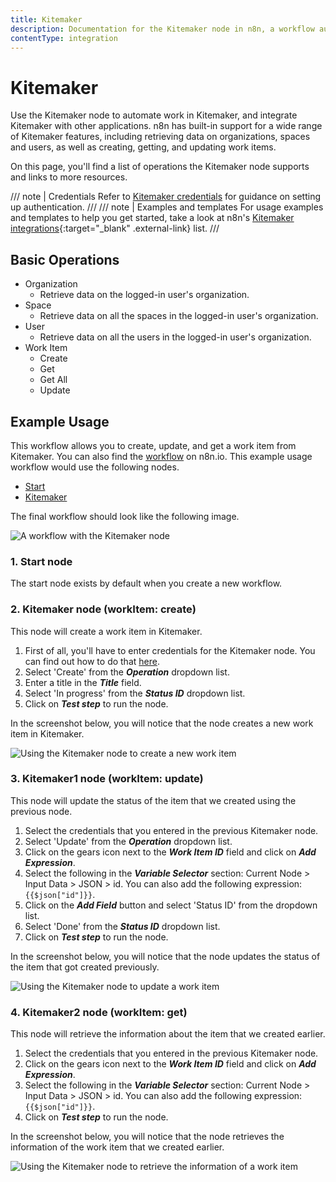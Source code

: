 ```yaml
---
title: Kitemaker
description: Documentation for the Kitemaker node in n8n, a workflow automation platform. Includes details of operations and configuration, and links to examples and credentials information.
contentType: integration
---
```


# Kitemaker

Use the Kitemaker node to automate work in Kitemaker, and integrate Kitemaker with other applications. n8n has built-in support for a wide range of Kitemaker features, including retrieving data on organizations, spaces and users, as well as creating, getting, and updating work items. 

On this page, you'll find a list of operations the Kitemaker node supports and links to more resources.

/// note | Credentials
Refer to [Kitemaker credentials](/integrations/builtin/credentials/kitemaker/) for guidance on setting up authentication. 
///
/// note | Examples and templates
For usage examples and templates to help you get started, take a look at n8n's [Kitemaker integrations](https://n8n.io/integrations/kitemaker/){:target="_blank" .external-link} list.
///

## Basic Operations

* Organization
    * Retrieve data on the logged-in user's organization.
* Space
    * Retrieve data on all the spaces in the logged-in user's organization.
* User
    * Retrieve data on all the users in the logged-in user's organization.
* Work Item
    * Create
    * Get
    * Get All
    * Update

## Example Usage

This workflow allows you to create, update, and get a work item from Kitemaker. You can also find the [workflow](https://n8n.io/workflows/1048) on n8n.io. This example usage workflow would use the following nodes.
- [Start](/integrations/builtin/core-nodes/n8n-nodes-base.start/)
- [Kitemaker]()

The final workflow should look like the following image.

![A workflow with the Kitemaker node](/_images/integrations/builtin/app-nodes/kitemaker/workflow.png)

### 1. Start node

The start node exists by default when you create a new workflow.

### 2. Kitemaker node (workItem: create)

This node will create a work item in Kitemaker.

1. First of all, you'll have to enter credentials for the Kitemaker node. You can find out how to do that [here](/integrations/builtin/credentials/kitemaker/).
2. Select 'Create' from the ***Operation*** dropdown list.
3. Enter a title in the ***Title*** field.
4. Select 'In progress' from the ***Status ID*** dropdown list.
5. Click on ***Test step*** to run the node.

In the screenshot below, you will notice that the node creates a new work item in Kitemaker.

![Using the Kitemaker node to create a new work item](/_images/integrations/builtin/app-nodes/kitemaker/kitemaker_node.png)


### 3. Kitemaker1 node (workItem: update)

This node will update the status of the item that we created using the previous node.

1. Select the credentials that you entered in the previous Kitemaker node.
2. Select 'Update' from the ***Operation*** dropdown list.
3. Click on the gears icon next to the ***Work Item ID*** field and click on ***Add Expression***.
4. Select the following in the ***Variable Selector*** section: Current Node > Input Data > JSON > id. You can also add the following expression: `{{$json["id"]}}`.
5. Click on the ***Add Field*** button and select 'Status ID' from the dropdown list.
6. Select 'Done' from the ***Status ID*** dropdown list.
7. Click on ***Test step*** to run the node.


In the screenshot below, you will notice that the node updates the status of the item that got created previously.

![Using the Kitemaker node to update a work item](/_images/integrations/builtin/app-nodes/kitemaker/kitemaker1_node.png)

### 4. Kitemaker2 node (workItem: get)

This node will retrieve the information about the item that we created earlier.


1. Select the credentials that you entered in the previous Kitemaker node.
2. Click on the gears icon next to the ***Work Item ID*** field and click on ***Add Expression***.
3. Select the following in the ***Variable Selector*** section: Current Node > Input Data > JSON > id. You can also add the following expression: `{{$json["id"]}}`.
4. Click on ***Test step*** to run the node.

In the screenshot below, you will notice that the node retrieves the information of the work item that we created earlier.

![Using the Kitemaker node to retrieve the information of a work item](/_images/integrations/builtin/app-nodes/kitemaker/kitemaker2_node.png)

